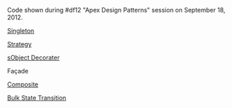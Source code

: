 Code shown during #df12 "Apex Design Patterns" session on September 18, 2012.

[Singleton](Singleton)

[Strategy](Strategy)

[sObject Decorater](sObjectDecorater)

Façade

[Composite](Composite)

[Bulk State Transition](BulkStateTransition)
